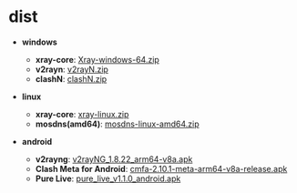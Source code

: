 # dist
- **windows**
	- **xray-core**: [Xray-windows-64.zip](https://api.iristory.top/https://github.com/XTLS/Xray-core/releases/latest/download/Xray-windows-64.zip)
	- **v2rayn**: [v2rayN.zip](https://api.iristory.top/https://github.com/2dust/v2rayN/releases/latest/download/v2rayN.zip)
	- **clashN**: [clashN.zip](https://api.iristory.top/https://github.com/2dust/clashN/releases/latest/download/clashN.zip)

- **linux**
	- **xray-core**: [xray-linux.zip](https://api.iristory.top/https://github.com/XTLS/Xray-core/releases/latest/download/xray-linux.zip)
	- **mosdns(amd64)**: [mosdns-linux-amd64.zip](https://api.iristory.top/https://github.com/IrineSistiana/mosdns/releases/latest/download/mosdns-linux-amd64.zip)

- **android**
	- **v2rayng**: [v2rayNG_1.8.22_arm64-v8a.apk](https://api.iristory.top/https://github.com/2dust/v2rayNG/releases/latest/download/v2rayNG_1.8.22_arm64-v8a.apk)
	- **Clash Meta for Android**: [cmfa-2.10.1-meta-arm64-v8a-release.apk](https://api.iristory.top/https://github.com/MetaCubeX/ClashMetaForAndroid/releases/latest/download/cmfa-2.10.1-meta-arm64-v8a-release.apk)
	- **Pure Live**: [pure_live_v1.1.0_android.apk](https://api.iristory.top/https://github.com/Jackiu1997/pure_live/releases/latest/download/pure_live_v1.1.0_android.apk)
